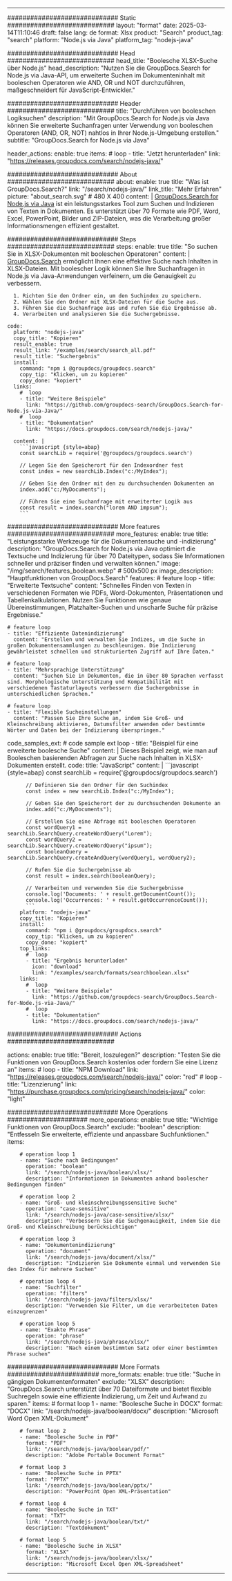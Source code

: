 
---
############################# Static ############################
layout: "format"
date:  2025-03-14T11:10:46
draft: false
lang: de
format: Xlsx
product: "Search"
product_tag: "search"
platform: "Node.js via Java"
platform_tag: "nodejs-java"

############################# Head ############################
head_title: "Boolesche XLSX-Suche über Node.js"
head_description: "Nutzen Sie die GroupDocs.Search for Node.js via Java-API, um erweiterte Suchen im Dokumenteninhalt mit booleschen Operatoren wie AND, OR und NOT durchzuführen, maßgeschneidert für JavaScript-Entwickler."

############################# Header ############################
title: "Durchführen von booleschen Logiksuchen" 
description: "Mit GroupDocs.Search for Node.js via Java können Sie erweiterte Suchanfragen unter Verwendung von booleschen Operatoren (AND, OR, NOT) nahtlos in Ihrer Node.js-Umgebung erstellen."
subtitle: "GroupDocs.Search for Node.js via Java" 

header_actions:
  enable: true
  items:
    #  loop
    - title: "Jetzt herunterladen"
      link: "https://releases.groupdocs.com/search/nodejs-java/"
      
############################# About ############################
about:
    enable: true
    title: "Was ist GroupDocs.Search?"
    link: "/search/nodejs-java/"
    link_title: "Mehr Erfahren"
    picture: "about_search.svg" # 480 X 400
    content: |
       [GroupDocs.Search for Node.js via Java](/search/nodejs-java/) ist ein leistungsstarkes Tool zum Suchen und Indizieren von Texten in Dokumenten. Es unterstützt über 70 Formate wie PDF, Word, Excel, PowerPoint, Bilder und ZIP-Dateien, was die Verarbeitung großer Informationsmengen effizient gestaltet.

############################# Steps ############################
steps:
    enable: true
    title: "So suchen Sie in XLSX-Dokumenten mit booleschen Operatoren"
    content: |
      [GroupDocs.Search](/search/nodejs-java/) ermöglicht Ihnen eine effektive Suche nach Inhalten in XLSX-Dateien. Mit boolescher Logik können Sie Ihre Suchanfragen in Node.js via Java-Anwendungen verfeinern, um die Genauigkeit zu verbessern.
      
      1. Richten Sie den Ordner ein, um den Suchindex zu speichern.
      2. Wählen Sie den Ordner mit XLSX-Dateien für die Suche aus.
      3. Führen Sie die Suchanfrage aus und rufen Sie die Ergebnisse ab.
      4. Verarbeiten und analysieren Sie die Suchergebnisse.
   
    code:
      platform: "nodejs-java"
      copy_title: "Kopieren"
      result_enable: true
      result_link: "/examples/search/search_all.pdf"
      result_title: "Suchergebnis"
      install:
        command: "npm i @groupdocs/groupdocs.search"
        copy_tip: "Klicken, um zu kopieren"
        copy_done: "kopiert"
      links:
        #  loop
        - title: "Weitere Beispiele"
          link: "https://github.com/groupdocs-search/GroupDocs.Search-for-Node.js-via-Java/"
        #  loop
        - title: "Dokumentation"
          link: "https://docs.groupdocs.com/search/nodejs-java/"
          
      content: |
        ```javascript {style=abap}
        const searchLib = require('@groupdocs/groupdocs.search')

        // Legen Sie den Speicherort für den Indexordner fest
        const index = new searchLib.Index("c:/MyIndex");

        // Geben Sie den Ordner mit den zu durchsuchenden Dokumenten an
        index.add("c:/MyDocuments");

        // Führen Sie eine Suchanfrage mit erweiterter Logik aus
        const result = index.search("lorem AND impsum");
        ```            

############################# More features ############################
more_features:
  enable: true
  title: "Leistungsstarke Werkzeuge für die Dokumentensuche und -indizierung"
  description: "GroupDocs.Search for Node.js via Java optimiert die Textsuche und Indizierung für über 70 Dateitypen, sodass Sie Informationen schneller und präziser finden und verwalten können."
  image: "/img/search/features_boolean.webp" # 500x500 px
  image_description: "Hauptfunktionen von GroupDocs.Search"
  features:
    # feature loop
    - title: "Erweiterte Textsuche"
      content: "Schnelles Finden von Texten in verschiedenen Formaten wie PDFs, Word-Dokumenten, Präsentationen und Tabellenkalkulationen. Nutzen Sie Funktionen wie genaue Übereinstimmungen, Platzhalter-Suchen und unscharfe Suche für präzise Ergebnisse."

    # feature loop
    - title: "Effiziente Datenindizierung"
      content: "Erstellen und verwalten Sie Indizes, um die Suche in großen Dokumentensammlungen zu beschleunigen. Die Indizierung gewährleistet schnellen und strukturierten Zugriff auf Ihre Daten."

    # feature loop
    - title: "Mehrsprachige Unterstützung"
      content: "Suchen Sie in Dokumenten, die in über 80 Sprachen verfasst sind. Morphologische Unterstützung und Kompatibilität mit verschiedenen Tastaturlayouts verbessern die Suchergebnisse in unterschiedlichen Sprachen."

    # feature loop
    - title: "Flexible Sucheinstellungen"
      content: "Passen Sie Ihre Suche an, indem Sie Groß- und Kleinschreibung aktivieren, Datumsfilter anwenden oder bestimmte Wörter und Daten bei der Indizierung überspringen."
      
  code_samples_ext:
    # code sample ext loop
    - title: "Beispiel für eine erweiterte boolesche Suche"
      content: |
        Dieses Beispiel zeigt, wie man auf Booleschen basierenden Abfragen zur Suche nach Inhalten in XLSX-Dokumenten erstellt.
      code:
        title: "JavaScript"
        content: |
          ```javascript {style=abap}
          const searchLib = require('@groupdocs/groupdocs.search')
          
          // Definieren Sie den Ordner für den Suchindex
          const index = new searchLib.Index("c:/MyIndex");
              
          // Geben Sie den Speicherort der zu durchsuchenden Dokumente an
          index.add("c:/MyDocuments");

          // Erstellen Sie eine Abfrage mit booleschen Operatoren
          const wordQuery1 = searchLib.SearchQuery.createWordQuery("Lorem");
          const wordQuery2 = searchLib.SearchQuery.createWordQuery("ipsum");
          const booleanQuery = searchLib.SearchQuery.createAndQuery(wordQuery1, wordQuery2);

          // Rufen Sie die Suchergebnisse ab
          const result = index.search(booleanQuery);
          
          // Verarbeiten und verwenden Sie die Suchergebnisse
          console.log('Documents: ' + result.getDocumentCount());
          console.log('Occurrences: ' + result.getOccurrenceCount());
          ```
        platform: "nodejs-java"
        copy_title: "Kopieren"
        install:
          command: "npm i @groupdocs/groupdocs.search"
          copy_tip: "Klicken, um zu kopieren"
          copy_done: "kopiert"
        top_links:
          #  loop
          - title: "Ergebnis herunterladen"
            icon: "download"
            link: "/examples/search/formats/searchboolean.xlsx"
        links:
          #  loop
          - title: "Weitere Beispiele"
            link: "https://github.com/groupdocs-search/GroupDocs.Search-for-Node.js-via-Java/"
          #  loop
          - title: "Dokumentation"
            link: "https://docs.groupdocs.com/search/nodejs-java/"
            

            


############################# Actions ############################

actions:
  enable: true
  title: "Bereit, loszulegen?"
  description: "Testen Sie die Funktionen von GroupDocs.Search kostenlos oder fordern Sie eine Lizenz an"
  items:
    #  loop
    - title: "NPM Download"
      link: "https://releases.groupdocs.com/search/nodejs-java/"
      color: "red"
        #  loop
    - title: "Lizenzierung"
      link: "https://purchase.groupdocs.com/pricing/search/nodejs-java/"
      color: "light"


############################# More Operations #####################
more_operations:
    enable: true
    title: "Wichtige Funktionen von GroupDocs.Search"
    exclude: "boolean"
    description: "Entfesseln Sie erweiterte, effiziente und anpassbare Suchfunktionen."
    items: 
          
        # operation loop 1
        - name: "Suche nach Bedingungen"
          operation: "boolean"
          link: "/search/nodejs-java/boolean/xlsx/"
          description: "Informationen in Dokumenten anhand boolescher Bedingungen finden"

        # operation loop 2
        - name: "Groß- und kleinschreibungssensitive Suche"
          operation: "case-sensitive"
          link: "/search/nodejs-java/case-sensitive/xlsx/"
          description: "Verbessern Sie die Suchgenauigkeit, indem Sie die Groß- und Kleinschreibung berücksichtigen"

        # operation loop 3
        - name: "Dokumentenindizierung"
          operation: "document"
          link: "/search/nodejs-java/document/xlsx/"
          description: "Indizieren Sie Dokumente einmal und verwenden Sie den Index für mehrere Suchen"

        # operation loop 4
        - name: "Suchfilter"
          operation: "filters"
          link: "/search/nodejs-java/filters/xlsx/"
          description: "Verwenden Sie Filter, um die verarbeiteten Daten einzugrenzen"

        # operation loop 5
        - name: "Exakte Phrase"
          operation: "phrase"
          link: "/search/nodejs-java/phrase/xlsx/"
          description: "Nach einem bestimmten Satz oder einer bestimmten Phrase suchen"
          
        
          
############################# More Formats ########################
more_formats:
    enable: true
    title: "Suche in gängigen Dokumentenformaten"
    exclude: "XLSX"
    description: "GroupDocs.Search unterstützt über 70 Dateiformate und bietet flexible Suchregeln sowie eine effiziente Indizierung, um Zeit und Aufwand zu sparen."
    items: 
        # format loop 1
        - name: "Boolesche Suche in DOCX"
          format: "DOCX"
          link: "/search/nodejs-java/boolean/docx/"
          description: "Microsoft Word Open XML-Dokument"
          
        # format loop 2
        - name: "Boolesche Suche in PDF"
          format: "PDF"
          link: "/search/nodejs-java/boolean/pdf/"
          description: "Adobe Portable Document Format"
          
        # format loop 3
        - name: "Boolesche Suche in PPTX"
          format: "PPTX"
          link: "/search/nodejs-java/boolean/pptx/"
          description: "PowerPoint Open XML-Präsentation"

        # format loop 4
        - name: "Boolesche Suche in TXT"
          format: "TXT"
          link: "/search/nodejs-java/boolean/txt/"
          description: "Textdokument"
          
        # format loop 5
        - name: "Boolesche Suche in XLSX"
          format: "XLSX"
          link: "/search/nodejs-java/boolean/xlsx/"
          description: "Microsoft Excel Open XML-Spreadsheet"
  

---